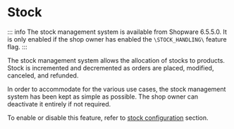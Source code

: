 # Stock

::: info
The stock management system is available from Shopware 6.5.5.0. It is only enabled if the shop owner has enabled the `\STOCK_HANDLING\` feature flag.
:::

The stock management system allows the allocation of stocks to products. Stock is incremented and decremented as orders are placed, modified, canceled, and refunded.

In order to accommodate for the various use cases, the stock management system has been kept as simple as possible. The shop owner can deactivate it entirely if not required.

To enable or disable this feature, refer to [stock configuration](../../../../../guides/hosting/configurations/shopware/stock) section.
